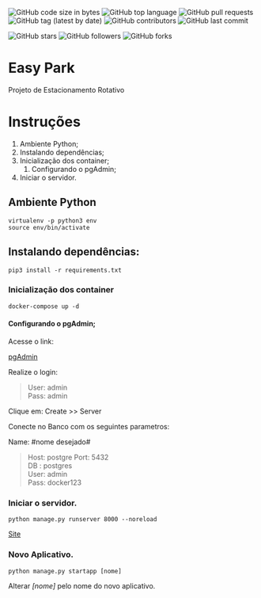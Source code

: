 ![GitHub code size in bytes](https://img.shields.io/github/languages/code-size/rauanisanfelice/easy-park.svg)
![GitHub top language](https://img.shields.io/github/languages/top/rauanisanfelice/easy-park.svg)
![GitHub pull requests](https://img.shields.io/github/issues-pr/rauanisanfelice/easy-park.svg)
![GitHub tag (latest by date)](https://img.shields.io/github/v/tag/rauanisanfelice/easy-park)
![GitHub contributors](https://img.shields.io/github/contributors/rauanisanfelice/easy-park.svg)
![GitHub last commit](https://img.shields.io/github/last-commit/rauanisanfelice/easy-park.svg)

![GitHub stars](https://img.shields.io/github/stars/rauanisanfelice/easy-park.svg?style=social)
![GitHub followers](https://img.shields.io/github/followers/rauanisanfelice.svg?style=social)
![GitHub forks](https://img.shields.io/github/forks/rauanisanfelice/easy-park.svg?style=social)

# Easy Park

Projeto de Estacionamento Rotativo

# Instruções

1. Ambiente Python;
2. Instalando dependências;
3. Inicialização dos container;
    1. Configurando o pgAdmin;
4. Iniciar o servidor.

## Ambiente Python

```
virtualenv -p python3 env
source env/bin/activate
```

## Instalando dependências:

```
pip3 install -r requirements.txt
```

### Inicialização dos container

```
docker-compose up -d
```

#### Configurando o pgAdmin;

Acesse o link:

[pgAdmin](http://localhost:80)

Realize o login:
>User: admin  
>Pass: admin

Clique em: Create >> Server

Conecte no Banco com os seguintes parametros:  

Name: #nome desejado#  
>Host: postgre
>Port: 5432  
>DB  : postgres  
>User: admin  
>Pass: docker123

### Iniciar o servidor.

```
python manage.py runserver 8000 --noreload
```

[Site](http://localhost:8000)


### Novo Aplicativo.
```
python manage.py startapp [nome]
```

Alterar *[nome]* pelo nome do novo aplicativo.
